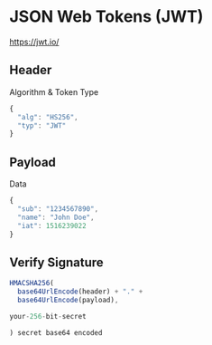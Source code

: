 # JSON Web Tokens (JWT)

https://jwt.io/

## Header

Algorithm & Token Type

```js
{
  "alg": "HS256",
  "typ": "JWT"
}
```

## Payload

Data

```js
{
  "sub": "1234567890",
  "name": "John Doe",
  "iat": 1516239022
}
```

## Verify Signature

```js
HMACSHA256(
  base64UrlEncode(header) + "." +
  base64UrlEncode(payload),

your-256-bit-secret

) secret base64 encoded
```
